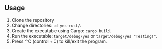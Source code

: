## Usage

1. Clone the repository.
2. Change directories: `cd yes-rust/`.
3. Create the executable using Cargo: `cargo build`.
4. Run the executable: `target/debug/yes` or `target/debug/yes "Testing!"`.
5. Press ⌃C (control + C) to kill/exit the program. 

